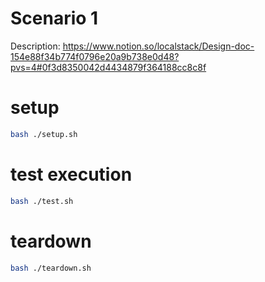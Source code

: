 # Scenario 1

Description: https://www.notion.so/localstack/Design-doc-154e88f34b774f0796e20a9b738e0d48?pvs=4#0f3d8350042d4434879f364188cc8c8f

# setup

```bash
bash ./setup.sh
```

# test execution

```bash
bash ./test.sh
```

# teardown

```bash
bash ./teardown.sh
```

